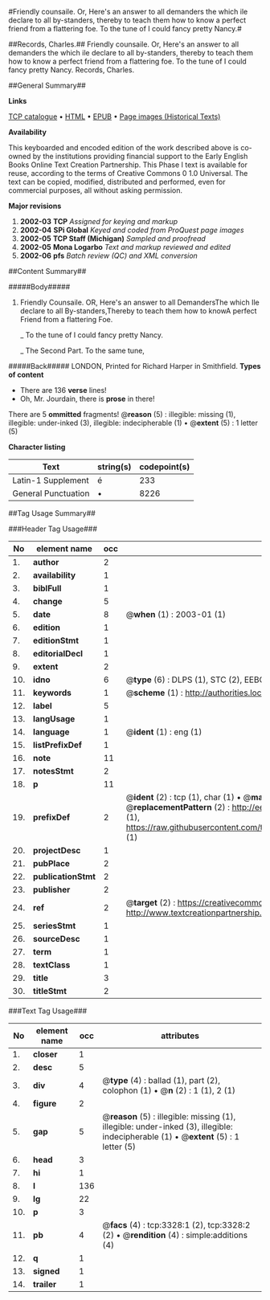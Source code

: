 #Friendly counsaile. Or, Here's an answer to all demanders the which ile declare to all by-standers, thereby to teach them how to know a perfect friend from a flattering foe. To the tune of I could fancy pretty Nancy.#

##Records, Charles.##
Friendly counsaile. Or, Here's an answer to all demanders the which ile declare to all by-standers, thereby to teach them how to know a perfect friend from a flattering foe. To the tune of I could fancy pretty Nancy.
Records, Charles.

##General Summary##

**Links**

[TCP catalogue](http://www.ota.ox.ac.uk/tcp/)  • 
[HTML](http://tei.it.ox.ac.uk/tcp/Texts-HTML/free/A10/A10549.html)  • 
[EPUB](http://tei.it.ox.ac.uk/tcp/Texts-EPUB/free/A10/A10549.epub) • 
[Page images (Historical Texts)](https://data.historicaltexts.jisc.ac.uk/view?pubId=eebo-99838937e&pageId=eebo-99838937e-3328-1)

**Availability**

This keyboarded and encoded edition of the
	       work described above is co-owned by the institutions
	       providing financial support to the Early English Books
	       Online Text Creation Partnership. This Phase I text is
	       available for reuse, according to the terms of Creative
	       Commons 0 1.0 Universal. The text can be copied,
	       modified, distributed and performed, even for
	       commercial purposes, all without asking permission.

**Major revisions**

1. __2002-03__ __TCP__ *Assigned for keying and markup*
1. __2002-04__ __SPi Global__ *Keyed and coded from ProQuest page images*
1. __2002-05__ __TCP Staff (Michigan)__ *Sampled and proofread*
1. __2002-05__ __Mona Logarbo__ *Text and markup reviewed and edited*
1. __2002-06__ __pfs__ *Batch review (QC) and XML conversion*

##Content Summary##

#####Body#####

1. Friendly Counsaile. OR,
Here's an answer to all DemandersThe which Ile declare to all By-standers,Thereby to teach them how to knowA perfect Friend from a flattering Foe.

    _ To the tune of I could fancy pretty Nancy.

    _ The Second Part. To the same tune,

#####Back#####
LONDON, Printed for Richard Harper in Smithfield.
**Types of content**

  * There are 136 **verse** lines!
  * Oh, Mr. Jourdain, there is **prose** in there!

There are 5 **ommitted** fragments! 
 @__reason__ (5) : illegible: missing (1), illegible: under-inked (3), illegible: indecipherable (1)  •  @__extent__ (5) : 1 letter (5)

**Character listing**


|Text|string(s)|codepoint(s)|
|---|---|---|
|Latin-1 Supplement|é|233|
|General Punctuation|•|8226|

##Tag Usage Summary##

###Header Tag Usage###

|No|element name|occ|attributes|
|---|---|---|---|
|1.|__author__|2||
|2.|__availability__|1||
|3.|__biblFull__|1||
|4.|__change__|5||
|5.|__date__|8| @__when__ (1) : 2003-01 (1)|
|6.|__edition__|1||
|7.|__editionStmt__|1||
|8.|__editorialDecl__|1||
|9.|__extent__|2||
|10.|__idno__|6| @__type__ (6) : DLPS (1), STC (2), EEBO-CITATION (1), PROQUEST (1), VID (1)|
|11.|__keywords__|1| @__scheme__ (1) : http://authorities.loc.gov/ (1)|
|12.|__label__|5||
|13.|__langUsage__|1||
|14.|__language__|1| @__ident__ (1) : eng (1)|
|15.|__listPrefixDef__|1||
|16.|__note__|11||
|17.|__notesStmt__|2||
|18.|__p__|11||
|19.|__prefixDef__|2| @__ident__ (2) : tcp (1), char (1)  •  @__matchPattern__ (2) : ([0-9\-]+):([0-9IVX]+) (1), (.+) (1)  •  @__replacementPattern__ (2) : http://eebo.chadwyck.com/downloadtiff?vid=$1&page=$2 (1), https://raw.githubusercontent.com/textcreationpartnership/Texts/master/tcpchars.xml#$1 (1)|
|20.|__projectDesc__|1||
|21.|__pubPlace__|2||
|22.|__publicationStmt__|2||
|23.|__publisher__|2||
|24.|__ref__|2| @__target__ (2) : https://creativecommons.org/publicdomain/zero/1.0/ (1), http://www.textcreationpartnership.org/docs/. (1)|
|25.|__seriesStmt__|1||
|26.|__sourceDesc__|1||
|27.|__term__|1||
|28.|__textClass__|1||
|29.|__title__|3||
|30.|__titleStmt__|2||


###Text Tag Usage###

|No|element name|occ|attributes|
|---|---|---|---|
|1.|__closer__|1||
|2.|__desc__|5||
|3.|__div__|4| @__type__ (4) : ballad (1), part (2), colophon (1)  •  @__n__ (2) : 1 (1), 2 (1)|
|4.|__figure__|2||
|5.|__gap__|5| @__reason__ (5) : illegible: missing (1), illegible: under-inked (3), illegible: indecipherable (1)  •  @__extent__ (5) : 1 letter (5)|
|6.|__head__|3||
|7.|__hi__|1||
|8.|__l__|136||
|9.|__lg__|22||
|10.|__p__|3||
|11.|__pb__|4| @__facs__ (4) : tcp:3328:1 (2), tcp:3328:2 (2)  •  @__rendition__ (4) : simple:additions (4)|
|12.|__q__|1||
|13.|__signed__|1||
|14.|__trailer__|1||
